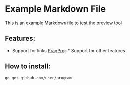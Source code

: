 # Example Markdown File

This is an example Markdown file to test the preview tool

## Features:
* Support for links [PragProg](https://pragprog.com) * Support for other features

## How to install:
```
go get github.com/user/program
```